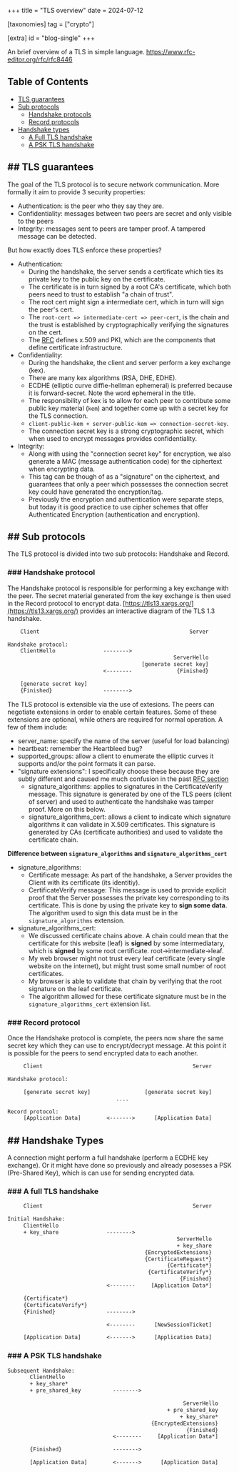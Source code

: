 +++
title = "TLS overview"
date = 2024-07-12

[taxonomies]
tag = ["crypto"]

[extra]
id = "blog-single"
+++

An brief overview of a TLS in simple language. https://www.rfc-editor.org/rfc/rfc8446

<!-- more -->

## Table of Contents
- [TLS guarantees](#tls-guarantees)
- [Sub protocols](#sub-protocols)
  - [Handshake protocols](#handshake-protocol)
  - [Record protocols](#record-protocol)
- [Handshake types](#handshake-types)
  - [A Full TLS handshake](#full-handshake)
  - [A PSK TLS handshake](#psk-handshake)

## <a name="tls-guarantees">##</a> TLS guarantees
The goal of the TLS protocol is to secure network communication. More formally it aim to
provide 3 security properties:
- Authentication: is the peer who they say they are.
- Confidentiality: messages between two peers are secret and only visible to the peers
- Integrity: messages sent to peers are tamper proof. A tampered message can be detected.

But how exactly does TLS enforce these properties?
- Authentication:
  - During the handshake, the server sends a certificate which ties its private
    key to the public key on the certificate.
  - The certificate is in turn signed by a root CA's certificate, which both
    peers need to trust to establish "a chain of trust".
  - The root cert might sign a intermediate cert, which in turn will sign the
    peer's cert.
  - The `root-cert => intermediate-cert => peer-cert`, is the chain and the
    trust is established by cryptographically verifying the signatures on the
    cert.
  - The [RFC](https://datatracker.ietf.org/doc/html/rfc5280) defines x.509 and
    PKI, which are the components that define certificate infrastructure.
- Confidentiality:
  - During the handshake, the client and server perform a key exchange (kex).
  - There are many kex algorithms (RSA, DHE, EDHE).
  - ECDHE (elliptic curve diffie-hellman ephemeral) is preferred because it is
    forward-secret. Note the word ephemeral in the title.
  - The responsibility of kex is to allow for each peer to contribute some
    public key material (`kem`) and together come up with a secret key for the
    TLS connection.
  - `client-public-kem + server-public-kem => connection-secret-key`.
  - The connection secret key is a strong cryptographic secret, which when used
    to encrypt messages provides confidentiality.
- Integrity:
  - Along with using the "connection secret key" for encryption, we also
    generate a MAC (message authentication code) for the ciphertext when
    encrypting data.
  - This tag can be though of as a "signature" on the ciphertext, and guarantees
    that only a peer which possesses the connection secret key could have
    generated the encryption/tag.
  - Previously the encryption and authentication were separate steps, but today
    it is good practice to use cipher schemes that offer Authenticated
    Encryption (authentication and encryption).

## <a name="sub-protocols">##</a> Sub protocols
The TLS protocol is divided into two sub protocols: Handshake and Record.

### <a name="handshake-protocols">###</a> Handshake protocol
The Handshake protocol is responsible for performing a key exchange with the
peer. The secret material generated from the key exchange is then used in the
Record protocol to encrypt data.
[https://tls13.xargs.org/](https://tls13.xargs.org/) provides an interactive
diagram of the TLS 1.3 handshake.

```txt
    Client                                               Server

Handshake protocol:
    ClientHello               -------->
                                                    ServerHello
                                          [generate secret key]
                              <--------              {Finished}

    [generate secret key]
    {Finished}                -------->
```

The TLS protocol is extensible via the use of extesions. The peers can negotiate
extensions in order to enable certain features. Some of these extensions are
optional, while others are required for normal operation. A few of them include:
- server_name: specify the name of the server (useful for load balancing)
- heartbeat: remember the Heartbleed bug?
- supported_groups: allow a client to enumerate the elliptic curves it supports
  and/or the point formats it can parse.
- "signature extensions": I specifically choose these because they are subtly
  different and caused me much confusion in the past [RFC
  section](https://www.rfc-editor.org/rfc/rfc8446#section-4.2.3)
  - signature_algorithms: applies to signatures in the CertificateVerify
    message. This signature is generated by one of the TLS peers (client of
    server) and used to authenticate the handshake was tamper proof. More on
    this below.
  - signature_algorithms_cert: allows a client to indicate which signature
    algorithms it can validate in X.509 certificates. This signature is
    generated by CAs (certificate authorities) and used to validate the
    certificate chain.

**Difference between `signature_algorithms` and `signature_algorithms_cert`**

- signature_algorithms:
  - Certificate message: As part of the handshake, a Server provides the Client
    with its certificate (its identitiy).
  - CertificateVerify message: This message is used to provide explicit proof
    that the Server possesses the private key corresponding to its certificate.
    This is done by using the private key to **sign some data**. The algorithm
    used to sign this data must be in the `signature_algorithms` extension.
- signature_algorithms_cert:
  - We discussed certificate chains above. A chain could mean that the
    certificate for this website (leaf) is **signed** by some intermediatary,
    which is **signed** by some root certificate. root->intermediate->leaf.
  - My web browser might not trust every leaf certificate (every single website
    on the internet), but might trust some small number of root certificates.
  - My browser is able to validate that chain by verifying that the root
    signature on the leaf certificate.
  - The algorithm allowed for these certificate signature must be in the
    `signature_algorithms_cert` extension list.


### <a name="record-protocols">###</a> Record protocol

Once the Handshake protocol is complete, the peers now share the same secret key
which they can use to encrypt/decrypt message. At this point it is possible for
the peers to send encrypted data to each another.

```txt
     Client                                               Server

Handshake protocol:

     [generate secret key]                 [generate secret key]
                                  ....

Record protocol:
     [Application Data]        <------->      [Application Data]

```

## <a name="handshake-types">##</a> Handshake Types
A connection might perform a full handshake (perform a ECDHE key exchange). Or
it might have done so previously and already posesses a PSK (Pre-Shared Key),
which is can use for sending encrypted data.

### <a name="full-handshake">###</a> A full TLS handshake

```txt
     Client                                               Server

Initial Handshake:
     ClientHello
     + key_share               -------->
                                                     ServerHello
                                                     + key_share
                                           {EncryptedExtensions}
                                           {CertificateRequest*}
                                                  {Certificate*}
                                            {CertificateVerify*}
                                                      {Finished}
                               <--------     [Application Data*]

     {Certificate*}
     {CertificateVerify*}
     {Finished}                -------->

                               <--------      [NewSessionTicket]

     [Application Data]        <------->      [Application Data]
```

### <a name="psk-handshake">###</a> A PSK TLS handshake

```txt
Subsequent Handshake:
       ClientHello
       + key_share*
       + pre_shared_key          -------->

                                                       ServerHello
                                                  + pre_shared_key
                                                      + key_share*
                                             {EncryptedExtensions}
                                                        {Finished}
                                 <--------     [Application Data*]

       {Finished}                -------->

       [Application Data]        <------->      [Application Data]
```
